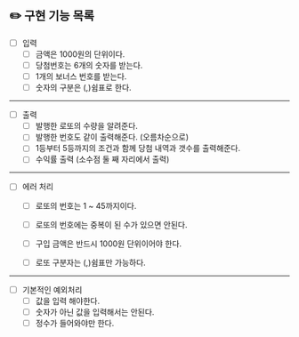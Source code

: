 ## ✏️ 구현 기능 목록

-[ ] 입력 
  - [ ] 금액은 1000원의 단위이다.
  - [ ] 당첨번호는 6개의 숫자를 받는다.
  - [ ] 1개의 보너스 번호를 받는다. 
  - [ ] 숫자의 구분은 (,)쉼표로 한다.

---

- [ ] 출력
  - [ ] 발행한 로또의 수량을 알려준다.
  - [ ] 발행한 번호도 같이 출력해준다. (오름차순으로)
  - [ ] 1등부터 5등까지의 조건과 함께 당첨 내역과 갯수를 출력해준다.
  - [ ] 수익률 출력 (소수점 둘 째 자리에서 출력)

---
- [ ] 에러 처리  
  - [ ] 로또의 번호는 1 ~ 45까지이다.
  - [ ] 로또의 번호에는 중복이 된 수가 있으면 안된다.
  - [ ] 구입 금액은 반드시 1000원 단위이어야 한다.
  - [ ] 로또 구분자는 (,)쉼표만 가능하다.  
  

---
- [ ] 기본적인 예외처리  
  - [ ] 값을 입력 해야한다.
  - [ ] 숫자가 아닌 값을 입력해서는 안된다.
  - [ ] 정수가 들어와야만 한다.

